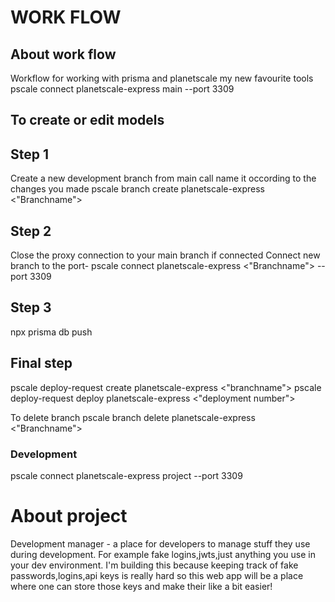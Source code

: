 # WORK FLOW

## About work flow

Workflow for working with prisma and planetscale my new favourite tools
pscale connect planetscale-express main --port 3309

## To create or edit models

## Step 1

Create a new development branch from main call name it occording to the changes you made
pscale branch create planetscale-express <"Branchname">

## Step 2

Close the proxy connection to your main branch if connected
Connect new branch to the port-
pscale connect planetscale-express <"Branchname"> --port 3309

## Step 3

npx prisma db push

## Final step

pscale deploy-request create planetscale-express <"branchname">
pscale deploy-request deploy planetscale-express <"deployment number">

To delete branch
pscale branch delete planetscale-express <"Branchname">

### Development

pscale connect planetscale-express project --port 3309

# About project

Development manager - a place for developers to manage stuff they use during development. For example fake logins,jwts,just anything you use in your dev environment.
I'm building this because keeping track of fake passwords,logins,api keys is really hard so this web app will be a place where one can store those keys and make their like a bit easier!
